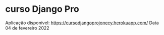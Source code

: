 # curso Django Pro

Aplicação disponivel: https://cursodjangoprojonecy.herokuapp.com/
Data 04 de fevereiro 2022